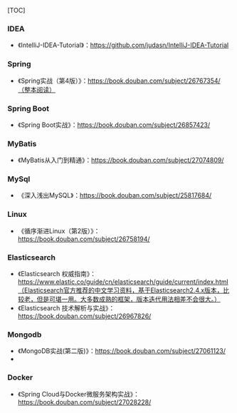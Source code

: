 [TOC]



### IDEA

+ 《IntelliJ-IDEA-Tutorial》：https://github.com/judasn/IntelliJ-IDEA-Tutorial

### Spring

+ 《Spring实战（第4版）》：https://book.douban.com/subject/26767354/（整本阅读）

### Spring Boot

+ 《Spring Boot实战》：https://book.douban.com/subject/26857423/

### MyBatis

+ 《MyBatis从入门到精通》：https://book.douban.com/subject/27074809/

### MySql

+ 《深入浅出MySQL》：https://book.douban.com/subject/25817684/

### Linux

+ 《循序渐进Linux（第2版）》：https://book.douban.com/subject/26758194/

### Elasticsearch

+ 《Elasticsearch 权威指南》：https://www.elastic.co/guide/cn/elasticsearch/guide/current/index.html（Elasticsearch官方推荐的中文学习资料，基于Elasticsearch2.4.x版本，比较老，但是可堪一用。大多数成熟的框架，版本迭代用法相差不会很大。）
+ 《Elasticsearch 技术解析与实战》：https://book.douban.com/subject/26967826/

### Mongodb

+ 《MongoDB实战(第二版)》：https://book.douban.com/subject/27061123/
+ 

### Docker

+ 《Spring Cloud与Docker微服务架构实战》：https://book.douban.com/subject/27028228/